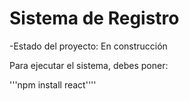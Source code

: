 <h1> Sistema de Registro </h1>

-Estado del proyecto: En construcción

Para ejecutar el sistema, debes poner:

'''npm install react''''
